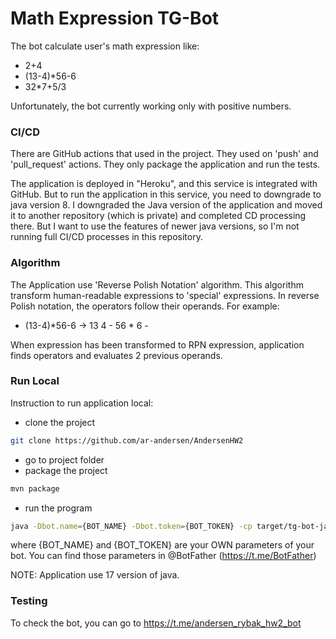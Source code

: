 # Math Expression TG-Bot

The bot calculate user's math expression like:
- 2+4
- (13-4)*56-6
- 32*7+5/3

Unfortunately, the bot currently working only with positive numbers.

### CI/CD

There are GitHub actions that used in the project. They used on 'push' and 'pull_request' actions. 
They only package the application and run the tests.

The application is deployed in "Heroku", and this service is integrated with GitHub. But
to run the application in this service, you need to downgrade to java version 8. 
I downgraded the Java version of the application and moved it to another repository (which is private)
and completed CD processing there.
But I want to use the features of newer java versions, so I'm not running full CI/CD processes in this repository.

### Algorithm

The Application use 'Reverse Polish Notation' algorithm. This algorithm transform human-readable expressions 
to 'special' expressions. In reverse Polish notation, the operators follow their operands. For example: 
- (13-4)*56-6 -> 13 4 - 56 * 6 - 

When expression has been transformed to RPN expression, application finds operators and evaluates 2 previous operands.

### Run Local

Instruction to run application local:
- clone the project
```sh
git clone https://github.com/ar-andersen/AndersenHW2
```
- go to project folder
- package the project
```sh
mvn package
```
- run the program
```sh
java -Dbot.name={BOT_NAME} -Dbot.token={BOT_TOKEN} -cp target/tg-bot-jar-with-dependencies.jar BotInitializer
```
where {BOT_NAME} and {BOT_TOKEN} are your OWN parameters of your bot. You can find those parameters in @BotFather (https://t.me/BotFather)

NOTE: Application use 17 version of java.

### Testing

To check the bot, you can go to https://t.me/andersen_rybak_hw2_bot